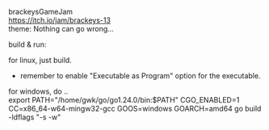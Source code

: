 brackeysGameJam  
https://itch.io/jam/brackeys-13  
theme: 
Nothing can go wrong...

build & run:

for linux, just build.
- remember to enable "Executable as Program" option for the executable.

for windows, do ..  
export PATH="/home/gwk/go/go1.24.0/bin:$PATH"
CGO_ENABLED=1 CC=x86_64-w64-mingw32-gcc GOOS=windows GOARCH=amd64 go build -ldflags "-s -w"
